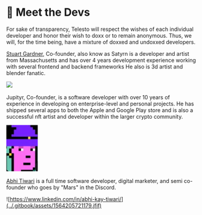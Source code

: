 # 🤝 Meet the Devs

For sake of transparency, Telesto will respect the wishes of each individual developer and honor their wish to doxx or to remain anonymous. Thus, we will, for the time being, have a mixture of doxxed and undoxxed developers.

[Stuart Gardner](https://www.linkedin.com/in/stuarttgardner/), Co-founder, also know as Satyrn is a developer and artist from Massachusetts and has over 4 years development experience working with several frontend and backend frameworks He also is 3d artist and blender fanatic.&#x20;

![](<../.gitbook/assets/203555792\_10216555252868496\_4514686634997909495\_n (1).jpg>)

Jupityr, Co-founder, is a software developer with over 10 years of experience in developing on enterprise-level and personal projects. He has shipped several apps to both the Apple and Google Play store and is also a successful nft artist and developer within the larger crypto community.

![](../.gitbook/assets/jupiter.jpg)



[Abhi Tiwari](https://www.linkedin.com/in/abhi-kay-tiwari/) is a full time software developer, digital marketer, and semi co-founder who goes by "Mars" in the Discord.

![https://www.linkedin.com/in/abhi-kay-tiwari/](../.gitbook/assets/1564205721179.jfif)



